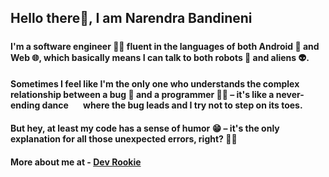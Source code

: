 
## Hello there👋, I am Narendra Bandineni

<h5> 
  
#### I'm a software engineer 🧑‍💻 fluent in the languages of both Android 🤳 and Web 🌐, which basically means I can talk to both robots 🤖 and aliens 👽. 


#### Sometimes I feel like I'm the only one who understands the complex relationship between a bug 🐞 and a programmer 👨‍💻 – it's like a never-ending dance &nbsp; &nbsp; &nbsp; where  the bug leads and I try not to step on its toes.


#### But hey, at least my code has a sense of humor 😁 – it's the only explanation for all those unexpected errors, right? 🤷‍♂️


#### More about me at - <a href="https://devrookie.vercel.app/" target="blank">Dev Rookie</a> </h5>

